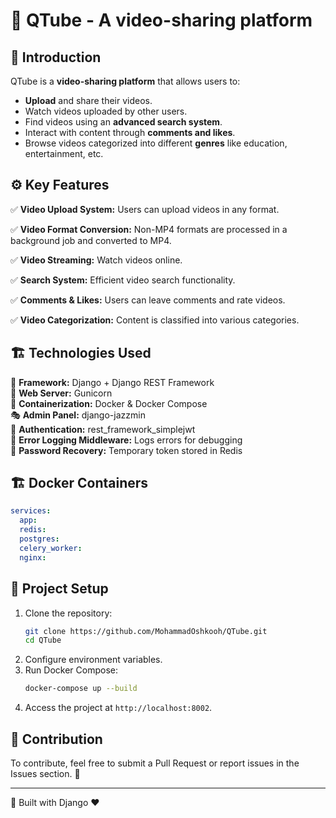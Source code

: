 # 🎥 QTube -  A **video-sharing platform**

## 📌 Introduction
QTube is a **video-sharing platform** that allows users to:
- **Upload** and share their videos.
- Watch videos uploaded by other users.
- Find videos using an **advanced search system**.
- Interact with content through **comments and likes**.
- Browse videos categorized into different **genres** like education, entertainment, etc.

## ⚙️ Key Features
✅ **Video Upload System:** Users can upload videos in any format.

✅ **Video Format Conversion:** Non-MP4 formats are processed in a background job and converted to MP4.

✅ **Video Streaming:** Watch videos online.

✅ **Search System:** Efficient video search functionality.

✅ **Comments & Likes:** Users can leave comments and rate videos.

✅ **Video Categorization:** Content is classified into various categories.

## 🏗️ Technologies Used
🚀 **Framework:** Django + Django REST Framework  
🐍 **Web Server:** Gunicorn  
🐳 **Containerization:** Docker & Docker Compose  
🎭 **Admin Panel:** django-jazzmin  
🔐 **Authentication:** rest_framework_simplejwt  
📜 **Error Logging Middleware:** Logs errors for debugging  
🔄 **Password Recovery:** Temporary token stored in Redis  

## 🏗️ Docker Containers
```yaml
services:
  app:
  redis:
  postgres:
  celery_worker:
  nginx:
```

## 🚀 Project Setup
1. Clone the repository:
   ```bash
   git clone https://github.com/MohammadOshkooh/QTube.git
   cd QTube
   ```
2. Configure environment variables.
3. Run Docker Compose:
   ```bash
   docker-compose up --build
   ```
4. Access the project at `http://localhost:8002`.

## 🎯 Contribution
To contribute, feel free to submit a Pull Request or report issues in the Issues section. 🙌

---
🚀 Built with Django ❤️
